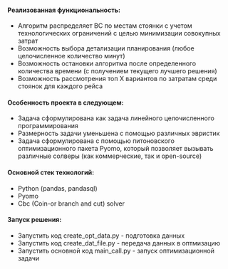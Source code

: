
<h4>Реализованная функциональность:</h4>
<ul>
    <li> Алгоритм распределяет ВС по местам стоянки с учетом технологических ограничений с целью минимизации совокупных затрат</li>
    <li> Возможность выбора детализации планирования (любое целочисленное количество минут) </li>
    <li> Возможность остановки алгоритма после определенного количества времени (с получением текущего лучшего решения)
    <li> Возможность рассмотрения топ Х вариантов по затратам среди стоянок для каждого рейса 
</ul> 
<h4>Особенность проекта в следующем:</h4>
<ul>
 <li>Задача сформулирована как задача линейного целочисленного программирования</li>
 <li>Размерность задачи уменьшена с помощью различных эвристик</li>
 <li>Задача сформулирована с помощью питоновского оптимизационного пакета Pyomo, который позволяет вызывать различные солверы (как коммерческие, так и open-source)</li>  
 </ul>
<h4>Основной стек технологий:</h4>
<ul>
    <li>Python (pandas, pandasql)</li>
	<li>Pyomo</li>
	<li>Cbc (Coin-or branch and cut) solver</li>
 
 </ul>
 
<h4>Запуск решения:</h4>
<ul>
<li>Запустить код create_opt_data.py - подготовка данных</li>
<li>Запустить код create_dat_file.py - передача данных в оптмизацию</li>	
<li>Запустить основной код main_call.py - запуск оптимизационной задачи </li>
</ul>
